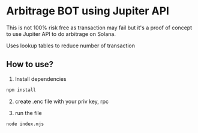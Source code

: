 # Arbitrage BOT using Jupiter API

This is not 100% risk free as transaction may fail but it's a proof of concept to use Jupiter API to do arbitrage on Solana.

Uses lookup tables to reduce number of transaction

## How to use?
1. Install dependencies
```sh
npm install
```

2. create .enc file with your priv key, rpc

3. run the file
```sh
node index.mjs
```
